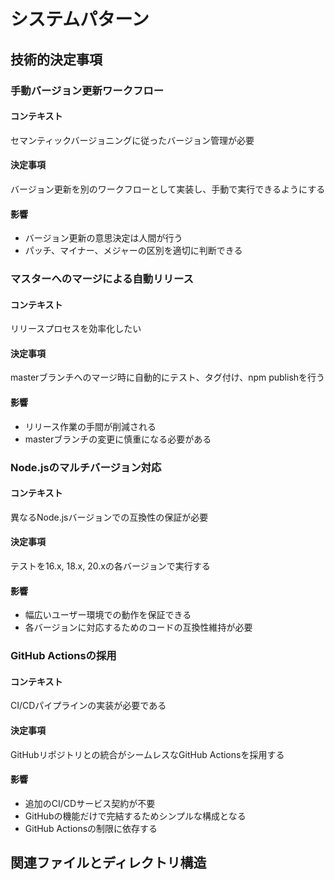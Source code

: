# システムパターン

## 技術的決定事項

### 手動バージョン更新ワークフロー

#### コンテキスト
セマンティックバージョニングに従ったバージョン管理が必要

#### 決定事項
バージョン更新を別のワークフローとして実装し、手動で実行できるようにする

#### 影響
- バージョン更新の意思決定は人間が行う
- パッチ、マイナー、メジャーの区別を適切に判断できる

### マスターへのマージによる自動リリース

#### コンテキスト
リリースプロセスを効率化したい

#### 決定事項
masterブランチへのマージ時に自動的にテスト、タグ付け、npm publishを行う

#### 影響
- リリース作業の手間が削減される
- masterブランチの変更に慎重になる必要がある

### Node.jsのマルチバージョン対応

#### コンテキスト
異なるNode.jsバージョンでの互換性の保証が必要

#### 決定事項
テストを16.x, 18.x, 20.xの各バージョンで実行する

#### 影響
- 幅広いユーザー環境での動作を保証できる
- 各バージョンに対応するためのコードの互換性維持が必要

### GitHub Actionsの採用

#### コンテキスト
CI/CDパイプラインの実装が必要である

#### 決定事項
GitHubリポジトリとの統合がシームレスなGitHub Actionsを採用する

#### 影響
- 追加のCI/CDサービス契約が不要
- GitHubの機能だけで完結するためシンプルな構成となる
- GitHub Actionsの制限に依存する

## 関連ファイルとディレクトリ構造
